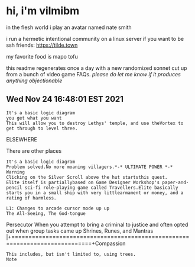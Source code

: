 # hi, i'm vilmibm

in the flesh world i play an avatar named nate smith

i run a hermetic intentional community on a linux server if you want to be ssh friends: https://tilde.town

my favorite food is mapo tofu

this readme regenerates once a day with a new randomized sonnet cut up from a bunch of video game FAQs.
_please do let me know if it produces anything objectionable_

## Wed Nov 24 16:48:01 EST 2021

    It's a basic logic diagram
    you get what you want
    This will allow you to destroy Lethys' temple, and use theVortex to get through to level three.
      ELSEWHERE  There are other places
    
    It's a basic logic diagram
    Problem solved.No more moaning villagers.*-* ULTIMATE POWER *-* Warning
    Clicking on the Silver Scroll above the hut startsthis quest.
    Elite itself is partiallybased on Game Designer Workshop's paper-and-pencil sci-fi role-playing game called Travellers.Elite basically starts you in a small ship with very littlearmament or money, and a rating of harmless.
    
    L1: Changes to arcade cursor mode up up
    The All-Seeing, The God-tongue    Persecutor When you attempt to bring a criminal to justice
    and often opted out when group tasks came up
    Shrines, Runes, and Mantras |+=============================================================================+Compassion
    
    This includes, but isn't limited to, using trees.
    Note
